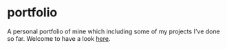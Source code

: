 # portfolio
A personal portfolio of mine which including some of my projects I've done so far. Welcome to have a look [here](http://jasons-portfolio.netlify.app).
